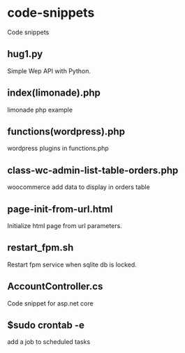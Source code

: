 # code-snippets
Code snippets
## hug1.py
Simple Wep API with Python.
## index(limonade).php
limonade php example
## functions(wordpress).php
wordpress plugins in functions.php
## class-wc-admin-list-table-orders.php
woocommerce add data to display in orders table
## page-init-from-url.html
Initialize html page from url parameters.
## restart_fpm.sh
Restart fpm service when sqlite db is locked.
## AccountController.cs
Code snippet for asp.net core
## $sudo crontab -e
add a job to scheduled tasks

